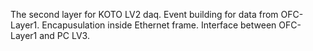The second layer for KOTO LV2 daq.
Event building for data from OFC-Layer1.
Encapusulation inside Ethernet frame.
Interface between OFC-Layer1 and PC LV3. 
